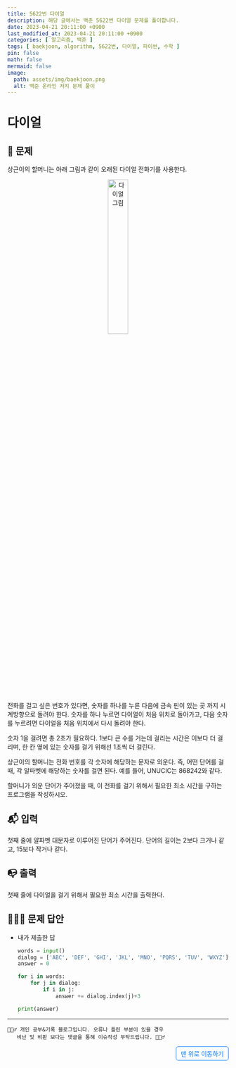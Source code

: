 ```yaml
---
title: 5622번 다이얼
description: 해당 글에서는 백준 5622번 다이얼 문제를 풀이합니다.
date: 2023-04-21 20:11:00 +0900
last_modified_at: 2023-04-21 20:11:00 +0900
categories: [ 알고리즘, 백준 ]
tags: [ baekjoon, algorithm, 5622번, 다이얼, 파이썬, 수학 ]
pin: false
math: false
mermaid: false
image:
  path: assets/img/baekjoon.png
  alt: 백준 온라인 저지 문제 풀이
---
```

    
# 다이얼
## 📃 문제
상근이의 할머니는 아래 그림과 같이 오래된 다이얼 전화기를 사용한다.

<p align="center">
  <img src="https://u.acmicpc.net/9c88dd24-3a4c-4a09-bc50-e6496958214d/Screen%20Shot%202021-06-16%20at%2012.48.39%20AM.png" alt="다이얼 그림" width="30%">
</p>

전화를 걸고 싶은 번호가 있다면, 숫자를 하나를 누른 다음에 금속 핀이 있는 곳 까지 시계방향으로 돌려야 한다. 숫자를 하나 누르면 다이얼이 처음 위치로 돌아가고, 다음 숫자를 누르려면 다이얼을 처음 위치에서 다시 돌려야 한다.

숫자 1을 걸려면 총 2초가 필요하다. 1보다 큰 수를 거는데 걸리는 시간은 이보다 더 걸리며, 한 칸 옆에 있는 숫자를 걸기 위해선 1초씩 더 걸린다.

상근이의 할머니는 전화 번호를 각 숫자에 해당하는 문자로 외운다. 즉, 어떤 단어를 걸 때, 각 알파벳에 해당하는 숫자를 걸면 된다. 예를 들어, UNUCIC는 868242와 같다.

할머니가 외운 단어가 주어졌을 때, 이 전화를 걸기 위해서 필요한 최소 시간을 구하는 프로그램을 작성하시오.

## 📬 입력
첫째 줄에 알파벳 대문자로 이루어진 단어가 주어진다. 단어의 길이는 2보다 크거나 같고, 15보다 작거나 같다.

## 📭 출력
첫째 줄에 다이얼을 걸기 위해서 필요한 최소 시간을 출력한다.

## 🙆🏻‍♂️ 문제 답안

- 내가 제출한 답
    ```python
    words = input()
    dialog = ['ABC', 'DEF', 'GHI', 'JKL', 'MNO', 'PQRS', 'TUV', 'WXYZ']
    answer = 0

    for i in words:
        for j in dialog:
            if i in j:
                answer += dialog.index(j)+3

    print(answer)
    ``` 


***

    🙋🏻‍♂️ 개인 공부&기록 블로그입니다. 오류나 틀린 부분이 있을 경우 
       비난 및 비판 보다는 댓글을 통해 이슈작성 부탁드립니다. 🙋🏻‍♂️

<a href="#" style="display: inline-block; padding: 5px 10px; color: #007bff; text-decoration: none; border: 0.5px solid #007bff; border-radius: 5px; float: right;">맨 위로 이동하기</a>